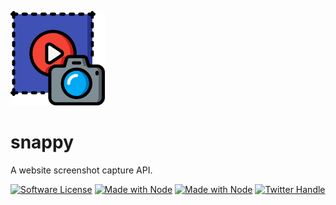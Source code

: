 <p align="left">
    <img alt="logo" src="./res/logo.svg" width="30%">
</p>

# snappy
A website screenshot capture API.

<a href="/LICENSE.md"><img alt="Software License" src="https://img.shields.io/badge/license-MIT-brightgreen.svg?style=flat"></a>
<a href="/LICENSE.md"><img alt="Made with Node" src="https://shields.io/badge/TypeScript-3178C6?logo=TypeScript&logoColor=FFF&style=flat"></a>
<a href="/LICENSE.md"><img alt="Made with Node" src="https://img.shields.io/badge/made with-node-brightgreen?&style=flat"></a>
<a href="https://twitter.com/ainsleydev"><img src="https://img.shields.io/twitter/follow/ainsleydev" alt="Twitter Handle"></a>